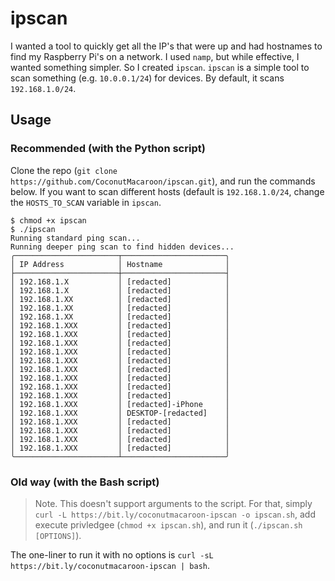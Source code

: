 # ipscan

I wanted a tool to quickly get all the IP's that were up and had hostnames to find my Raspberry Pi's on a network. I used `namp`, but while effective, I wanted something simpler. So I created `ipscan`. `ipscan` is a simple tool to scan something (e.g. `10.0.0.1/24`) for devices. By default, it scans `192.168.1.0/24`.

## Usage

### Recommended (with the Python script)

Clone the repo (```git clone https://github.com/CoconutMacaroon/ipscan.git```), and run the commands below. If you want to scan different hosts (default is `192.168.1.0/24`, change the `HOSTS_TO_SCAN` variable in `ipscan`.
```
$ chmod +x ipscan
$ ./ipscan
Running standard ping scan...
Running deeper ping scan to find hidden devices...
╭───────────────────────┬───────────────────────╮
│ IP Address            │ Hostname              │
├───────────────────────┼───────────────────────┤
│ 192.168.1.X           │ [redacted]            │
│ 192.168.1.X           │ [redacted]            │
│ 192.168.1.XX          │ [redacted]            │
│ 192.168.1.XX          │ [redacted]            │
│ 192.168.1.XX          │ [redacted]            │
│ 192.168.1.XXX         │ [redacted]            │
│ 192.168.1.XXX         │ [redacted]            │
│ 192.168.1.XXX         │ [redacted]            │
│ 192.168.1.XXX         │ [redacted]            │
│ 192.168.1.XXX         │ [redacted]            │
│ 192.168.1.XXX         │ [redacted]            │
│ 192.168.1.XXX         │ [redacted]            │
│ 192.168.1.XXX         │ [redacted]            │
│ 192.168.1.XXX         │ [redacted]            │
│ 192.168.1.XXX         │ [redacted]-iPhone     │
│ 192.168.1.XXX         │ DESKTOP-[redacted]    │
│ 192.168.1.XXX         │ [redacted]            │
│ 192.168.1.XXX         │ [redacted]            │
│ 192.168.1.XXX         │ [redacted]            │
│ 192.168.1.XXX         │ [redacted]            │
╰───────────────────────┴───────────────────────╯
```

### Old way (with the Bash script)

> Note. This doesn't support arguments to the script. For that, simply `curl -L https://bit.ly/coconutmacaroon-ipscan -o ipscan.sh`, add execute privledgee (`chmod +x ipscan.sh`), and run it (`./ipscan.sh [OPTIONS]`).

The one-liner to run it with no options is `curl -sL https://bit.ly/coconutmacaroon-ipscan | bash`. 

